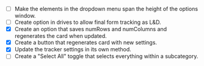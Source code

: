 - [ ] Make the elements in the dropdown menu span the height of the options window.
- [ ] Create option in drives to allow final form tracking as L&D.
- [x] Create an option that saves numRows and numColumns and regenerates the card when updated.
- [x] Create a button that regenerates card with new settings.
- [x] Update the tracker settings in its own method.
- [ ] Create a "Select All" toggle that selects everything within a subcategory.